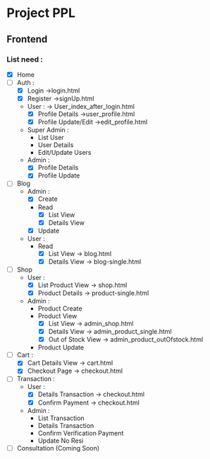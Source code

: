 # Project PPL
## Frontend
### List need :
  + [x] Home 
  + [ ] Auth :
    + [x] Login ->login.html
    + [x] Register ->signUp.html
    + User : -> User_index_after_login.html
        * [x] Profile Details ->user_profile.html
        * [x] Profile Update/Edit ->edit_profile.html
    + Super Admin :
        * List User
        * User Details
        * Edit/Update Users
    + Admin :
        * [x] Profile Details
        * [x] Profile Update
  + [ ] Blog
    + Admin :
        * [x] Create
        * Read
          + [x] List View
          + [x] Details View 
        * [x] Update
    + User :
        * Read
          + [x] List View -> blog.html
          + [x] Details View -> blog-single.html
  + [ ] Shop
    + User :
        * [x] List Product View -> shop.html
        * [x] Product Details -> product-single.html
    + Admin :
        * Product Create
        * Product View
          + [x] List View -> admin_shop.html
          + [x] Details View -> admin_product_single.html
          + [x] Out of Stock View -> admin_product_outOfstock.html
        * Product Update
  + [ ] Cart :
    + [x] Cart Details View -> cart.html
    + [x] Checkout Page -> checkout.html
  + [ ] Transaction :
    + User :
        * [x] Details Transaction -> checkout.html
        * [x] Confirm Payment -> checkout.html
    + Admin :
        * List Transaction
        * Details Transaction
        * Confirm Verification Payment
        * Update No Resi
  + [ ] Consultation (Coming Soon)